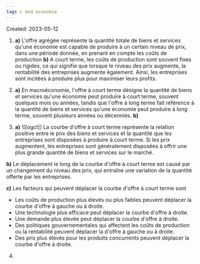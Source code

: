 ```yaml
---
tags : mod economie
---
```

Created: 2023-05-12

1. **a)** L'offre agrégée représente la quantité totale de biens et services qu'une économie est capable de produire à un certain niveau de prix, dans une période donnée, en prenant en compte les coûts de production
   **b)** A court terme, les coûts de production sont souvent fixes ou rigides, ce qui signifie que lorsque le niveau des prix augmente, la rentabilité des entreprises augmente également. Ainsi, les entreprises sont incitées à produire plus pour maximiser leurs profits.

2. **a)** En macroéconomie, l'offre à court terme désigne la quantité de biens et services qu'une économie peut produire à court terme, souvent quelques mois ou années, tandis que l'offre à long terme fait référence à la quantité de biens et services qu'une économie peut produire à long terme, souvent plusieurs années ou décennies. 
   **b)** 

3. **a)**  ![[ogct]]
La courbe d'offre à court terme représente la relation positive entre le prix des biens et services et la quantité que les entreprises sont disposées à produire à court terme. Si les prix augmentent, les entreprises sont généralement disposées à offrir une plus grande quantité de biens et services sur le marché.

  **b)** Le déplacement le long de la courbe d'offre à court terme est causé par un changement du niveau des prix, qui entraîne une variation de la quantité offerte par les entreprises.
  
  **c)** Les facteurs qui peuvent déplacer la courbe d'offre à court terme sont
-   Les coûts de production plus élevés ou plus faibles peuvent déplacer la courbe d'offre à gauche ou à droite.
-   Une technologie plus efficace peut déplacer la courbe d'offre à droite.
-   Une demande plus élevée peut déplacer la courbe d'offre à droite.
-   Des politiques gouvernementales qui affectent les coûts de production ou la rentabilité peuvent déplacer la d'offre à gauche ou à droite.
-   Des prix plus élevés pour les produits concurrents peuvent déplacer la courbe d'offre à droite.

4. 